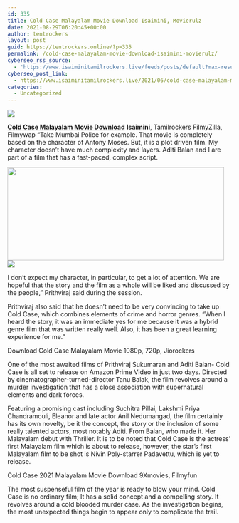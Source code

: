 ```yaml
---
id: 335
title: Cold Case Malayalam Movie Download Isaimini, Movierulz
date: 2021-08-29T06:20:45+00:00
author: tentrockers
layout: post
guid: https://tentrockers.online/?p=335
permalink: /cold-case-malayalam-movie-download-isaimini-movierulz/
cyberseo_rss_source:
  - 'https://www.isaiminitamilrockers.live/feeds/posts/default?max-results=150&start-index=1'
cyberseo_post_link:
  - https://www.isaiminitamilrockers.live/2021/06/cold-case-malayalam-movie-download.html
categories:
  - Uncategorized
---
```

<div class="media_block">
  <img src="https://1.bp.blogspot.com/-UF2EZox4-mU/YNvSR3aL_oI/AAAAAAAAA-I/7LttDx7oaq0J6nVqvbJab6usiEJpwDRVQCLcBGAsYHQ/s72-w487-h209-c/maxresdefault-696x398.jpg" class="media_thumbnail" />
</div>

<meta content="Cold Case Malayalam Movie Download Isaimini , &nbsp; Tamilrockers &nbsp;FilmyZilla, Filmywap “Take Mumbai Police for example. That movie is completel..." name="twitter:description" />

  


<center>
</center>

<span face="Verdana, BlinkMacSystemFont, -apple-system, &quot;segoe ui&quot;, Roboto, Oxygen, Ubuntu, Cantarell, &quot;open sans&quot;, &quot;helvetica neue&quot;, sans-serif"><b><a href="https://www.tamilrockers.co.nz/cold-case-malayalam-movie-download-tamilrockers/">Cold Case Malayalam Movie Download</a></b> <b>Isaimini</b></span><span face="Verdana, BlinkMacSystemFont, -apple-system, &quot;segoe ui&quot;, Roboto, Oxygen, Ubuntu, Cantarell, &quot;open sans&quot;, &quot;helvetica neue&quot;, sans-serif">,</span><span face="Verdana, BlinkMacSystemFont, -apple-system, &quot;segoe ui&quot;, Roboto, Oxygen, Ubuntu, Cantarell, &quot;open sans&quot;, &quot;helvetica neue&quot;, sans-serif">&nbsp;</span><span face="Verdana, BlinkMacSystemFont, -apple-system, &quot;segoe ui&quot;, Roboto, Oxygen, Ubuntu, Cantarell, &quot;open sans&quot;, &quot;helvetica neue&quot;, sans-serif">Tamilrockers</span><span face="Verdana, BlinkMacSystemFont, -apple-system, &quot;segoe ui&quot;, Roboto, Oxygen, Ubuntu, Cantarell, &quot;open sans&quot;, &quot;helvetica neue&quot;, sans-serif">&nbsp;FilmyZilla, Filmywap “Take Mumbai Police for example. That movie is completely based on the character of Antony Moses. But, it is a plot driven film. My character doesn’t have much complexity and layers.&nbsp;</span><span face="Verdana, BlinkMacSystemFont, -apple-system, &quot;segoe ui&quot;, Roboto, Oxygen, Ubuntu, Cantarell, &quot;open sans&quot;, &quot;helvetica neue&quot;, sans-serif">Aditi Balan</span><span face="Verdana, BlinkMacSystemFont, -apple-system, &quot;segoe ui&quot;, Roboto, Oxygen, Ubuntu, Cantarell, &quot;open sans&quot;, &quot;helvetica neue&quot;, sans-serif">&nbsp;and I are part of a film that has a fast-paced, complex script.</span>

<div class="separator">
  <a href="https://1.bp.blogspot.com/-UF2EZox4-mU/YNvSR3aL_oI/AAAAAAAAA-I/7LttDx7oaq0J6nVqvbJab6usiEJpwDRVQCLcBGAsYHQ/s696/maxresdefault-696x398.jpg"><img loading="lazy" border="0" data-original-height="398" data-original-width="696" height="209" src="https://1.bp.blogspot.com/-UF2EZox4-mU/YNvSR3aL_oI/AAAAAAAAA-I/7LttDx7oaq0J6nVqvbJab6usiEJpwDRVQCLcBGAsYHQ/w487-h209/maxresdefault-696x398.jpg" width="487" /></a>
</div>



<div class="separator">
  <a href="https://bonepa.com/1d8ec7348b/2b6fd1dd06/?placementName=default"><img border="0" data-original-height="250" data-original-width="300" src="https://1.bp.blogspot.com/-nfbzYVobUik/YMlpOerzdgI/AAAAAAAAA3Y/aAupsOUs_WMY6Lv7R1OtZhI6OqaRh-YAwCPcBGAYYCw/s0/e854879156f0849f3d27a89db88ed039.png" /></a>
</div>

I don’t expect my character, in particular, to get a lot of attention. We are hopeful that the story and the film as a whole will be liked and discussed by the people,” Prithviraj said during the session.

<span>Prithviraj</span>&nbsp;also said that he doesn’t need to be very convincing to take up Cold Case, which combines elements of crime and horror genres. “When I heard the story, it was an immediate yes for me because it was a hybrid genre film that was written really well. Also, it has been a great learning experience for me.”

<span>Download Cold Case Malayalam Movie 1080p, 720p, Jiorockers</span>

One of the most awaited films of Prithviraj Sukumaran and Aditi Balan- Cold Case is all set to release on Amazon Prime Video in just two days. Directed by cinematographer-turned-director&nbsp;<span>Tanu Balak</span>, the film revolves around a murder investigation that has a close association with supernatural elements and dark forces.

Featuring a promising cast including Suchitra Pillai, Lakshmi Priya Chandramouli, Eleanor and late actor Anil Nedumangad, the film certainly has its own novelty, be it the concept, the story or the inclusion of some really talented actors, most notably Aditi. From Balan, who made it. Her Malayalam debut with Thriller. It is to be noted that Cold Case is the actress’ first Malayalam film which is about to release, however, the star’s first Malayalam film to be shot is Nivin Poly-starrer Padavettu, which is yet to release.

<span>Cold Case 2021 Malayalam Movie Download 9Xmovies, Filmyfun</span>

The most suspenseful film of the year is ready to blow your mind. Cold Case is no ordinary film; It has a solid concept and a compelling story. It revolves around a cold blooded murder case. As the investigation begins, the most unexpected things begin to appear only to complicate the trail.

<center>
</center>